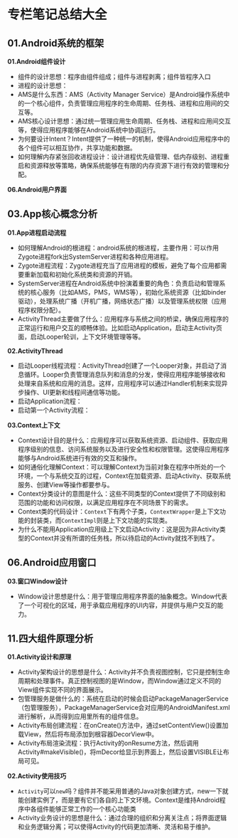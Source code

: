 # 专栏笔记总结大全


## 01.Android系统的框架

**01.Android组件设计**

- 组件的设计思想：程序由组件组成；组件与进程剥离；组件皆程序入口
- 进程的设计思想：
- AMS是什么东西：AMS（Activity Manager Service）是Android操作系统中的一个核心组件，负责管理应用程序的生命周期、任务栈、进程和应用间的交互等。
- AMS核心设计思想：通过统一管理应用生命周期、任务栈、进程和应用间交互等，使得应用程序能够在Android系统中协调运行。
- 为何要设计Intent？Intent提供了一种统一的机制，使得Android应用程序中的各个组件可以相互协作，共享功能和数据。
- 如何理解内存紧张回收进程设计：设计进程优先级管理、低内存级别、进程重启和资源释放等策略，确保系统能够在有限的内存资源下进行有效的管理和分配。

**06.Android用户界面**



## 03.App核心概念分析

**01.App进程启动流程**

- 如何理解Android的根进程：android系统的根进程，主要作用：可以作用Zygote进程fork出SystemServer进程和各种应用进程。
- Zygote进程流程：Zygote进程充当了应用进程的模板，避免了每个应用都需要重新加载和初始化系统类和资源的开销。
- SystemServer进程在Android系统中扮演着重要的角色：负责启动和管理系统的核心服务（比如AMS，PMS，WMS等），初始化系统资源（比如binder驱动），处理系统广播（开机广播，网络状态广播）以及管理系统权限（应用程序权限分配）。
- ActivityThread主要做了什么：应用程序与系统之间的桥梁，确保应用程序的正常运行和用户交互的顺畅体验。比如启动Application，启动主Activity页面，启动Looper轮训，上下文环境管理等等。

**02.ActivityThread**

- 启动Looper线程流程：ActivityThread创建了一个Looper对象，并启动了消息循环。Looper负责管理消息队列和消息的分发，使得应用程序能够接收和处理来自系统和应用的消息。这样，应用程序可以通过Handler机制来实现异步操作、UI更新和线程间通信等功能。
- 启动Application流程：
- 启动第一个Activity流程：

**03.Context上下文**

- Context设计目的是什么：应用程序可以获取系统资源、启动组件、获取应用程序级别的信息、访问系统服务以及进行安全性和权限管理。这使得应用程序能够与Android系统进行有效的交互和操作。
- 如何通俗化理解Context：可以理解Context为当前对象在程序中所处的一个环境，一个与系统交互的过程，Context在加载资源、启动Activity、获取系统服务、创建View等操作都要参与。
- Context分类设计的意图是什么：这些不同类型的Context提供了不同级别和范围的功能和访问权限，以满足应用程序在不同场景下的需求。
- Context类的代码设计：`Context`下有两个子类，`ContextWrapper`是上下文功能的封装类，而`ContextImpl`则是上下文功能的实现类。
- 为什么不能用Application应用级上下文启动Activity：这是因为非Activity类型的Context并没有所谓的任务栈，所以待启动的Activity就找不到栈了。



## 06.Android应用窗口

**03.窗口Window设计**

- Window设计思想是什么：用于管理应用程序界面的抽象概念。Window代表了一个可视化的区域，用于承载应用程序的UI内容，并提供与用户交互的能力。


## 11.四大组件原理分析

**01.Activity设计和原理**

- Activity架构设计的思想是什么：Activity并不负责视图控制，它只是控制生命周期和处理事件。真正控制视图的是Window，而Window通过定义不同的View组件实现不同的界面展示。
- 包管理服务是做什么的：系统在启动的时候会启动PackageManagerService（包管理服务），PackageManagerService会对应用的AndroidManifest.xml进行解析，从而得到应用里所有的组件信息。
- Activity布局创建流程：在onCreate()方法中，通过setContentView()设置加载View，然后将布局添加到根容器DecorView中。
- Activity布局渲染流程：执行Activity的onResume方法，然后调用Activity#makeVisible()，将mDecor给显示到界面上，然后设置VISIBLE让布局可见。


**02.Activity使用技巧**

- `Activity`可以`new`吗？组件并不能采用普通的Java对象创建方式，new一下就能创建实例了，而是要有它们各自的上下文环境。Context是维持Android程序中各组件能够正常工作的一个核心功能类
- Activity业务设计的思想是什么：通过合理的组织和分离关注点；将界面逻辑和业务逻辑分离；可以使得Activity的代码更加清晰、灵活和易于维护。
